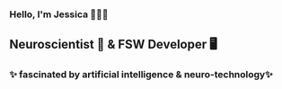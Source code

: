 ### Hello, I'm Jessica 👩🏽‍💻

   
##     Neuroscientist 🧠  & FSW Developer 🖥

### ✨ fascinated by artificial intelligence & neuro-technology✨


